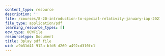 ```yaml
---
content_type: resource
description: ''
file: /courses/8-20-introduction-to-special-relativity-january-iap-2021/a9b31d41912abfd6d269a492cd310fc1_Pas_hfAna28.pdf
file_type: application/pdf
learning_resource_types: []
ocw_type: OCWFile
resourcetype: Document
title: 3play pdf file
uid: a9b31d41-912a-bfd6-d269-a492cd310fc1
---
```

